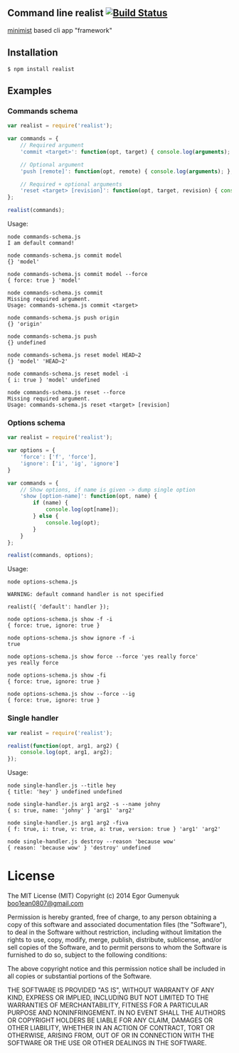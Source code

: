 ## Command line realist [![Build Status](https://travis-ci.org/boo1ean/realist.png?branch=master)](https://travis-ci.org/boo1ean/realist)

[minimist](https://github.com/substack/minimist) based cli app "framework"

## Installation

    $ npm install realist

## Examples

### Commands schema

```javascript
var realist = require('realist');

var commands = {
	// Required argument
	'commit <target>': function(opt, target) { console.log(arguments); },

	// Optional argument
	'push [remote]': function(opt, remote) { console.log(arguments); },

	// Required + optional arguments
	'reset <target> [revision]': function(opt, target, revision) { console.log(arguments); }
};

realist(commands);
```

Usage:

```
node commands-schema.js
I am default command!
```

```
node commands-schema.js commit model
{} 'model'
```

```
node commands-schema.js commit model --force
{ force: true } 'model'
```

```
node commands-schema.js commit
Missing required argument.
Usage: commands-schema.js commit <target>
```

```
node commands-schema.js push origin
{} 'origin'
```

```
node commands-schema.js push
{} undefined
```

```
node commands-schema.js reset model HEAD~2
{} 'model' 'HEAD~2'
```

```
node commands-schema.js reset model -i
{ i: true } 'model' undefined
```

```
node commands-schema.js reset --force
Missing required argument.
Usage: commands-schema.js reset <target> [revision]
```

### Options schema

```javascript
var realist = require('realist');

var options = {
	'force': ['f', 'force'],
	'ignore': ['i', 'ig', 'ignore']
}

var commands = {
	// Show options, if name is given -> dump single option
	'show [option-name]': function(opt, name) {
		if (name) {
			console.log(opt[name]);
		} else {
			console.log(opt);
		}
	}
};

realist(commands, options);
```

Usage:

```
node options-schema.js

WARNING: default command handler is not specified

realist({ 'default': handler });

```

```
node options-schema.js show -f -i
{ force: true, ignore: true }
```

```
node options-schema.js show ignore -f -i
true
```

```
node options-schema.js show force --force 'yes really force'
yes really force
```

```
node options-schema.js show -fi
{ force: true, ignore: true }
```

```
node options-schema.js show --force --ig
{ force: true, ignore: true }
```

### Single handler

```javascript
var realist = require('realist');

realist(function(opt, arg1, arg2) {
	console.log(opt, arg1, arg2);
});
```

Usage:

```
node single-handler.js --title hey
{ title: 'hey' } undefined undefined
```

```
node single-handler.js arg1 arg2 -s --name johny
{ s: true, name: 'johny' } 'arg1' 'arg2'
```

```
node single-handler.js arg1 arg2 -fiva
{ f: true, i: true, v: true, a: true, version: true } 'arg1' 'arg2'
```

```
node single-handler.js destroy --reason 'because wow'
{ reason: 'because wow' } 'destroy' undefined
```

# License

The MIT License (MIT)
Copyright (c) 2014 Egor Gumenyuk <boo1ean0807@gmail.com>

Permission is hereby granted, free of charge, to any person obtaining a copy
of this software and associated documentation files (the "Software"), to deal
in the Software without restriction, including without limitation the rights
to use, copy, modify, merge, publish, distribute, sublicense, and/or sell
copies of the Software, and to permit persons to whom the Software is
furnished to do so, subject to the following conditions:

The above copyright notice and this permission notice shall be included in all
copies or substantial portions of the Software.

THE SOFTWARE IS PROVIDED "AS IS", WITHOUT WARRANTY OF ANY KIND,
EXPRESS OR IMPLIED, INCLUDING BUT NOT LIMITED TO THE WARRANTIES OF
MERCHANTABILITY, FITNESS FOR A PARTICULAR PURPOSE AND NONINFRINGEMENT.
IN NO EVENT SHALL THE AUTHORS OR COPYRIGHT HOLDERS BE LIABLE FOR ANY CLAIM,
DAMAGES OR OTHER LIABILITY, WHETHER IN AN ACTION OF CONTRACT, TORT OR
OTHERWISE, ARISING FROM, OUT OF OR IN CONNECTION WITH THE SOFTWARE OR THE USE
OR OTHER DEALINGS IN THE SOFTWARE.
